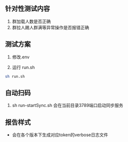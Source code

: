 ## 针对性测试内容

1. 群加载人数是否正确
2. 群拉人踢人群满等异常操作是否报错正确

## 测试方案

1. 修改.env

2. 运行 run.sh 
```sh
sh run.sh
```


## 自动扫码

1. sh run-startSync.sh 会在当前目录3789端口启动同步服务


## 报告样式

- 会在各个版本下生成对应token的verbose日志文件
